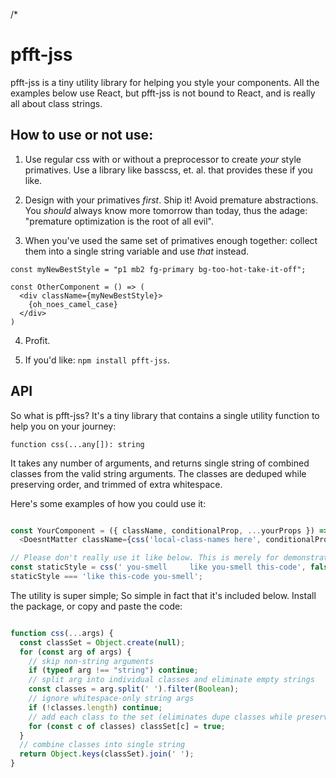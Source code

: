 /*
# pfft-jss

pfft-jss is a tiny utility library for helping you style your components. All the examples below use React, but pfft-jss is not bound to React, and is really all about class strings.

## How to use or not use:

  1. Use regular css with or without a preprocessor to create *your* style primatives. Use a library like basscss, et. al. that provides these if you like.

  2. Design with your primatives *first*. Ship it! Avoid premature abstractions.
    You *should* always know more tomorrow than today, thus the adage: "premature optimization is the root of all evil".

  3. When you've used the same set of primatives enough together: collect them into a single string variable and use *that* instead.

    const myNewBestStyle = "p1 mb2 fg-primary bg-too-hot-take-it-off";

    const OtherComponent = () => (
      <div className={myNewBestStyle}>
        {oh_noes_camel_case}
      </div>
    )

  4. Profit.

  5. If you'd like: `npm install pfft-jss`.

## API

So what is pfft-jss?
It's a tiny library that contains a single utility function to help you on your journey:

`function css(...any[]): string`

It takes any number of arguments, and returns single string of combined classes from the valid string arguments. The classes are deduped while preserving order, and trimmed of extra whitespace.

Here's some examples of how you could use it:

```javascript

const YourComponent = ({ className, conditionalProp, ...yourProps }) =>
  <DoesntMatter className={css('local-class-names here', conditionalProp && 'conditionalStyle', className)} />;

// Please don't really use it like below. This is merely for demonstration.
const staticStyle = css(' you-smell     like you-smell this-code', false, "      ", { foo: "bar" }, null, 'you-smell');
staticStyle === 'like this-code you-smell';

```

The utility is super simple; So simple in fact that it's included below. Install the package, or copy and paste the code:

```javascript

function css(...args) {
  const classSet = Object.create(null);
  for (const arg of args) {
    // skip non-string arguments
    if (typeof arg !== "string") continue;
    // split arg into individual classes and eliminate empty strings
    const classes = arg.split(' ').filter(Boolean);
    // ignore whitespace-only string args
    if (!classes.length) continue;
    // add each class to the set (eliminates dupe classes while preserving order)
    for (const c of classes) classSet[c] = true;
  }
  // combine classes into single string
  return Object.keys(classSet).join(' ');
}

```